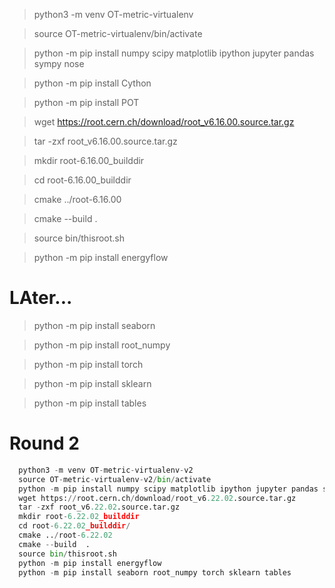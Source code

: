 > python3 -m venv OT-metric-virtualenv

> source OT-metric-virtualenv/bin/activate

> python -m pip install numpy scipy matplotlib ipython jupyter pandas sympy nose

> python -m pip  install Cython

> python -m pip  install POT

> wget https://root.cern.ch/download/root_v6.16.00.source.tar.gz

> tar -zxf root_v6.16.00.source.tar.gz

> mkdir root-6.16.00_builddir

> cd root-6.16.00_builddir

> cmake ../root-6.16.00

> cmake --build  .

> source bin/thisroot.sh

> python -m pip install energyflow		  


#  LAter...
> python -m pip install seaborn

> python -m pip install root_numpy

> python -m pip install torch

> python -m pip install sklearn

> python -m pip install tables



# Round 2
```python
  python3 -m venv OT-metric-virtualenv-v2
  source OT-metric-virtualenv-v2/bin/activate
  python -m pip install numpy scipy matplotlib ipython jupyter pandas sympy nose Cython POT
  wget https://root.cern.ch/download/root_v6.22.02.source.tar.gz
  tar -zxf root_v6.22.02.source.tar.gz 
  mkdir root-6.22.02_builddir
  cd root-6.22.02_builddir/
  cmake ../root-6.22.02
  cmake --build  .
  source bin/thisroot.sh 
  python -m pip install energyflow
  python -m pip install seaborn root_numpy torch sklearn tables
```